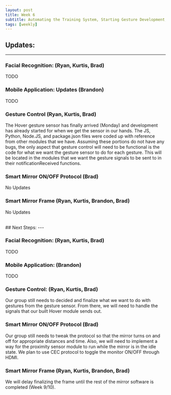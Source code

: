 ```yaml
---
layout: post
title: Week 6
subtitle: Automating the Training System, Starting Gesture Development, Continuing the Web App
tags: [weekly]
---
```


## Updates:
---

### Facial Recognition: (Ryan, Kurtis, Brad)
TODO

### Mobile Application: Updates (Brandon)
TODO

### Gesture Control (Ryan, Kurtis, Brad)
The Hover gesture sensor has finally arrived (Monday) and development has already started for when we get the sensor in our hands. The JS, Python, Node.JS, and package.json files were coded up with reference from other modules that we have. Assuming these portions do not have any bugs, the only aspect that gesture control will need to be functional is the code for what we want the gesture sensor to do for each gesture. This will be located in the modules that we want the gesture signals to be sent to in their notificationReceived functions.

### Smart Mirror ON/OFF Protocol (Brad)
No Updates

### Smart Mirror Frame (Ryan, Kurtis, Brandon, Brad)
No Updates

<br>
## Next Steps:
---

### Facial Recognition: (Ryan, Kurtis, Brad)
TODO

### Mobile Application: (Brandon)
TODO 

### Gesture Control: (Ryan, Kurtis, Brad)
Our group still needs to decided and finalize what we want to do with gestures from the gesture sensor. From there, we will need to handle the signals that our built Hover module sends out.

### Smart Mirror ON/OFF Protocol (Brad)
Our group still needs to tweak the protocol so that the mirror turns on and off for appropriate distances and time. Also, we will need to implement a way for the proximity sensor module to run while the mirror is in the idle state. We plan to use CEC protocol to toggle the monitor ON/OFF through HDMI.

### Smart Mirror Frame (Ryan, Kurtis, Brandon, Brad)
We will delay finalizing the frame until the rest of the mirror software is completed (Week 9/10).
